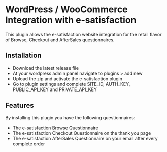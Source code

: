 # WordPress / WooCommerce Integration with e-satisfaction

This plugin allows the e-satisfaction website integration for the retail flavor
of Browse, Checkout and AfterSales questionnaires.

## Installation

* Download the latest release file
* At your wordpress admin panel navigate to plugins > add new
* Upload the zip and activate the e-satisfaction plugin
* Go to plugin settings and complete SITE_ID, AUTH_KEY, PUBLIC_API_KEY and PRIVATE_API_KEY

## Features

By installing this plugin you have the following questionnaires:

* The e-satisfaction Browse Questionnaire
* The e-satisfaction Checkout Questionnaire on the thank you page
* The e-satisfaction AfterSales Questionnaire on your email after every complete order
